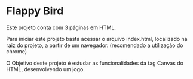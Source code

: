 # Flappy Bird 

Este projeto conta com 3 páginas em HTML.

Para iniciar este projeto basta acessar o arquivo index.html, localizado na raiz do projeto, a partir de um navegador. (recomendado a utilização do chrome)

O Objetivo deste projeto é estudar as funcionalidades da tag Canvas do HTML, desenvolvendo um jogo.
